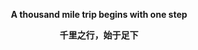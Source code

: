<p align="center">
   <b>A thousand mile trip begins with one step</b>
</p>
<p align="center">
  <b>千里之行，始于足下</b>
</p>
